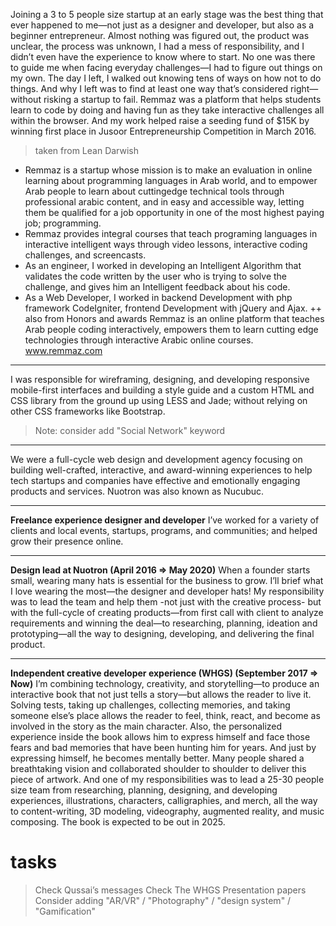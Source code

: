 
Joining a 3 to 5 people size startup at an early stage was the best thing that ever happened to me—not just as a designer and developer, but also as a beginner entrepreneur. Almost nothing was figured out, the product was unclear, the process was unknown, I had a mess of responsibility, and I didn’t even have the experience to know where to start. No one was there to guide me when facing everyday challenges—I had to figure out things on my own. The day I left, I walked out knowing tens of ways on how not to do things. And why I left was to find at least one way that’s considered right—without risking a startup to fail. Remmaz was a platform that helps students learn to code by doing and having fun as they take interactive challenges all within the browser. And my work helped raise a seeding fund of $15K by winning first place in Jusoor Entrepreneurship Competition in March 2016.

> taken from Lean Darwish
- Remmaz is a startup whose mission is to make an evaluation in online learning about programming
languages in Arab world, and to empower Arab people to learn about cutting­edge technical tools through professional arabic content, and in easy and accessible way, letting them be qualified for a job opportunity in one of the most highest paying job; programming.
- Remmaz provides integral courses that teach programing languages in interactive intelligent ways through video lessons, interactive coding challenges, and screencasts.
- As an engineer, I worked in developing an Intelligent Algorithm that validates the code written by the user who is trying to solve the challenge, and gives him an Intelligent feedback about his code.
- As a Web Developer, I worked in back­end Development with php framework CodeIgniter, front­end
Development with jQuery and Ajax.
++ also from Honors and awards
Remmaz is an online platform that teaches Arab people coding interactively, empowers them to learn cutting edge technologies through interactive Arabic online courses. www.remmaz.com

----

I was responsible for wireframing, designing, and developing responsive mobile-first interfaces and building a style guide and a custom HTML and CSS library from the ground up using LESS and Jade; without relying on other CSS frameworks like Bootstrap.
> Note: consider add "Social Network" keyword

----

We were a full-cycle web design and development agency focusing on building well-crafted, interactive, and award-winning experiences to help tech startups and companies have effective and emotionally engaging products and services. Nuotron was also known as Nucubuc.

----

**Freelance experience designer and developer**
I’ve worked for a variety of clients and local events, startups, programs, and communities; and helped grow their presence online.

----

**Design lead at Nuotron (April 2016 => May 2020)**
When a founder starts small, wearing many hats is essential for the business to grow. I’ll brief what I love wearing the most—the designer and developer hats! My responsibility was to lead the team and help them -not just with the creative process- but with the full-cycle of creating products—from first call with client to analyze requirements and winning the deal—to researching, planning, ideation and prototyping—all the way to designing, developing, and delivering the final product.

----

**Independent creative developer experience (WHGS) (September 2017 => Now)**
I’m combining technology, creativity, and storytelling—to produce an interactive book that not just tells a story—but allows the reader to live it. Solving tests, taking up challenges, collecting memories, and taking someone else’s place allows the reader to feel, think, react, and become as involved in the story as the main character. Also, the personalized experience inside the book allows him to express himself and face those fears and bad memories that have been hunting him for years. And just by expressing himself, he becomes mentally better. Many people shared a breathtaking vision and collaborated shoulder to shoulder to deliver this piece of artwork. And one of my responsibilities was to lead a 25-30 people size team from researching, planning, designing, and developing experiences, illustrations, characters, calligraphies, and merch, all the way to content-writing, 3D modeling, videography, augmented reality, and music composing. The book is expected to be out in 2025.

# tasks
> Check Qussai’s messages
> Check The WHGS Presentation papers
> Consider adding "AR/VR" / "Photography" / "design system" / "Gamification"
